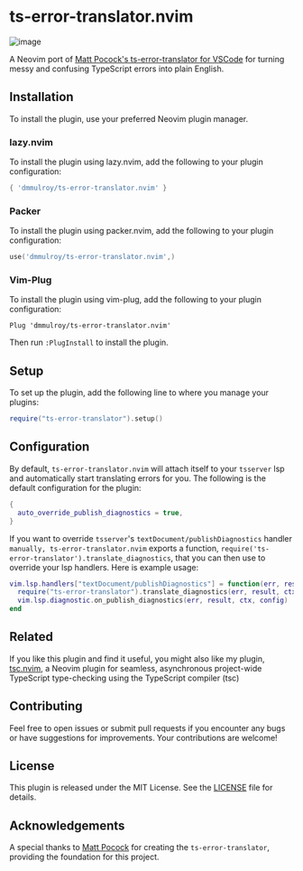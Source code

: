# ts-error-translator.nvim

![image](https://github.com/dmmulroy/ts-error-translator.nvim/assets/2755722/5fcd1f42-d941-491b-a89b-33ab3c2ed29b)

A Neovim port of [Matt Pocock's ts-error-translator for VSCode](https://github.com/mattpocock/ts-error-translator) for turning messy and confusing TypeScript errors into plain English.

## Installation

To install the plugin, use your preferred Neovim plugin manager.

### lazy.nvim

To install the plugin using lazy.nvim, add the following to your plugin configuration:

```lua
{ 'dmmulroy/ts-error-translator.nvim' }
```

### Packer

To install the plugin using packer.nvim, add the following to your plugin configuration:

```lua
use('dmmulroy/ts-error-translator.nvim',)
```

### Vim-Plug

To install the plugin using vim-plug, add the following to your plugin configuration:

```vim
Plug 'dmmulroy/ts-error-translator.nvim'
```

Then run `:PlugInstall` to install the plugin.

## Setup

To set up the plugin, add the following line to where you manage your plugins:

```lua
require("ts-error-translator").setup()
```

## Configuration

By default, `ts-error-translator.nvim` will attach itself to your `tsserver`
lsp and automatically start translating errors for you. The following is the
default configuration for the plugin:

```lua
{
  auto_override_publish_diagnostics = true,
}
```

If you want to override `tsserver`'s `textDocument/publishDiagnostics` handler
`manually, ts-error-translator.nvim` exports a function,
`require('ts-error-translator').translate_diagnostics`, that you can
then use to override your lsp handlers. Here is example usage:

```lua
vim.lsp.handlers["textDocument/publishDiagnostics"] = function(err, result, ctx, config)
  require("ts-error-translator").translate_diagnostics(err, result, ctx, config)
  vim.lsp.diagnostic.on_publish_diagnostics(err, result, ctx, config)
end
```

## Related

If you like this plugin and find it useful, you might also like my plugin, [tsc.nvim](https://github.com/dmmulroy/tsc.nvim), a Neovim plugin for seamless, asynchronous project-wide TypeScript type-checking using the TypeScript compiler (tsc)

## Contributing

Feel free to open issues or submit pull requests if you encounter any bugs or have suggestions for improvements. Your contributions are welcome!

## License

This plugin is released under the MIT License. See the [LICENSE](LICENSE) file for details.

## Acknowledgements

A special thanks to [Matt Pocock](https://github.com/mattpocock) for creating the `ts-error-translator`, providing the foundation for this project.
